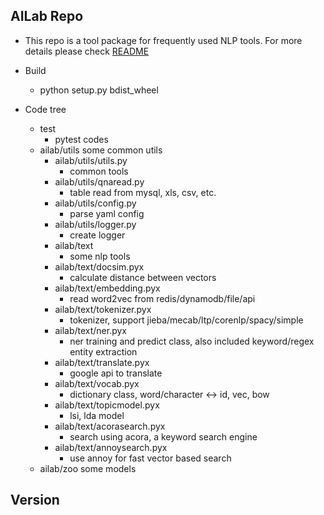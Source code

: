 ## AILab Repo
* This repo is a tool package for frequently used NLP tools. For more details please check [README](http://n2.c3.acnailab.com/code/ailab/index.html)

* Build
    - python setup.py bdist_wheel

* Code tree
    - test
        - pytest codes
    - ailab/utils
        some common utils
        - ailab/utils/utils.py
            - common tools
        - ailab/utils/qnaread.py
            - table read from mysql, xls, csv, etc.
        - ailab/utils/config.py
            - parse yaml config
        -  ailab/utils/logger.py
            - create logger
        - ailab/text
            - some nlp tools
         -  ailab/text/docsim.pyx
            - calculate distance between vectors
         -  ailab/text/embedding.pyx
            - read word2vec from redis/dynamodb/file/api
         -  ailab/text/tokenizer.pyx
            - tokenizer, support jieba/mecab/ltp/corenlp/spacy/simple
         -  ailab/text/ner.pyx
            - ner training and predict class, also included keyword/regex entity extraction 
         -  ailab/text/translate.pyx
            - google api to translate
         -  ailab/text/vocab.pyx
            - dictionary class, word/character <-> id, vec, bow 
         -  ailab/text/topicmodel.pyx
            - lsi, lda model
         -  ailab/text/acorasearch.pyx
            - search using acora, a keyword search engine
         -  ailab/text/annoysearch.pyx
            - use annoy for fast vector based search
    - ailab/zoo
        some models

## Version


